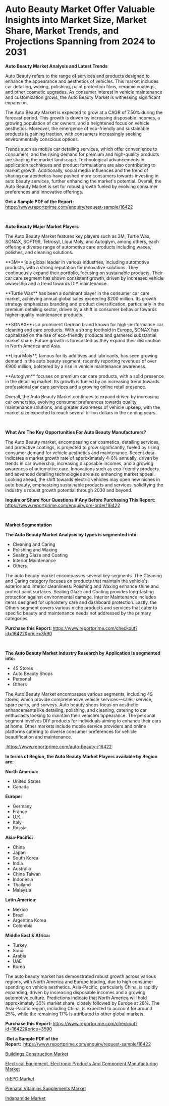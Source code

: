 <p><h1>Auto Beauty Market Offer Valuable Insights into Market Size, Market Share, Market Trends, and Projections Spanning from 2024 to 2031</h1></p><p><strong>Auto Beauty Market Analysis and Latest Trends</strong></p>
<p><p>Auto Beauty refers to the range of services and products designed to enhance the appearance and aesthetics of vehicles. This market includes car detailing, waxing, polishing, paint protection films, ceramic coatings, and other cosmetic upgrades. As consumer interest in vehicle maintenance and customization grows, the Auto Beauty Market is witnessing significant expansion.</p><p>The Auto Beauty Market is expected to grow at a CAGR of 7.50% during the forecast period. This growth is driven by increasing disposable incomes, a growing population of car owners, and a heightened focus on vehicle aesthetics. Moreover, the emergence of eco-friendly and sustainable products is gaining traction, with consumers increasingly seeking environmentally conscious options.</p><p>Trends such as mobile car detailing services, which offer convenience to consumers, and the rising demand for premium and high-quality products are shaping the market landscape. Technological advancements in application techniques and product formulations are also contributing to market growth. Additionally, social media influences and the trend of sharing car aesthetics have pushed more consumers towards investing in auto beauty services, further enhancing the market's potential. Overall, the Auto Beauty Market is set for robust growth fueled by evolving consumer preferences and innovative offerings.</p></p>
<p><strong>Get a Sample PDF of the Report:&nbsp;</strong> <a href="https://www.reportprime.com/enquiry/request-sample/16422?utm_campaign=1159&utm_medium=2&utm_source=Github&utm_content=ia&utm_term=23112024&utm_id=auto-beauty">https://www.reportprime.com/enquiry/request-sample/16422</a></p>
<p>&nbsp;</p>
<p><strong>Auto Beauty Major Market Players</strong></p>
<p><p>The Auto Beauty Market features key players such as 3M, Turtle Wax, SONAX, SOFT99, Tetrosyl, Liqui Moly, and Autoglym, among others, each offering a diverse range of automotive care products including waxes, polishes, and cleaning solutions.</p><p>**3M** is a global leader in various industries, including automotive products, with a strong reputation for innovative solutions. They continuously expand their portfolio, focusing on sustainable products. Their car care segment has shown consistent growth, driven by increased vehicle ownership and a trend towards DIY maintenance. </p><p>**Turtle Wax** has been a dominant player in the consumer car care market, achieving annual global sales exceeding $200 million. Its growth strategy emphasizes branding and product diversification, particularly in the premium detailing sector, driven by a shift in consumer behavior towards higher-quality maintenance products.</p><p>**SONAX** is a prominent German brand known for high-performance car cleaning and care products. With a strong foothold in Europe, SONAX has capitalized on the rise of eco-friendly products and garnered substantial market share. Future growth is forecasted as they expand their distribution in North America and Asia.</p><p>**Liqui Moly**, famous for its additives and lubricants, has seen growing demand in the auto beauty segment, recently reporting revenues of over €900 million, bolstered by a rise in vehicle maintenance awareness. </p><p>**Autoglym** focuses on premium car care products, with a solid presence in the detailing market. Its growth is fueled by an increasing trend towards professional car care services and a growing online retail presence.</p><p>Overall, the Auto Beauty Market continues to expand driven by increasing car ownership, evolving consumer preferences towards quality maintenance solutions, and greater awareness of vehicle upkeep, with the market size expected to reach several billion dollars in the coming years.</p></p>
<p>&nbsp;</p>
<p><strong>What Are The Key Opportunities For Auto Beauty Manufacturers?</strong></p>
<p><p>The Auto Beauty market, encompassing car cosmetics, detailing services, and protective coatings, is projected to grow significantly, fueled by rising consumer demand for vehicle aesthetics and maintenance. Recent data indicates a market growth rate of approximately 4-6% annually, driven by trends in car ownership, increasing disposable incomes, and a growing awareness of automotive care. Innovations such as eco-friendly products and advanced detailing technologies are also enhancing market appeal. Looking ahead, the shift towards electric vehicles may open new niches in auto beauty, emphasizing sustainable products and services, solidifying the industry's robust growth potential through 2030 and beyond.</p></p>
<p><strong>Inquire or Share Your Questions If Any Before Purchasing This Report:</strong> <a href="https://www.reportprime.com/enquiry/pre-order/16422?utm_campaign=1159&utm_medium=2&utm_source=Github&utm_content=ia&utm_term=23112024&utm_id=auto-beauty">https://www.reportprime.com/enquiry/pre-order/16422</a></p>
<p>&nbsp;</p>
<p><strong>Market Segmentation</strong></p>
<p><strong>The Auto Beauty Market Analysis by types is segmented into:</strong></p>
<p><ul><li>Cleaning and Caring</li><li>Polishing and Waxing</li><li>Sealing Glaze and Coating</li><li>Interior Maintenance</li><li>Others</li></ul></p>
<p><p>The auto beauty market encompasses several key segments. The Cleaning and Caring category focuses on products that maintain the vehicle's exterior and interior cleanliness. Polishing and Waxing enhance shine and protect paint surfaces. Sealing Glaze and Coating provides long-lasting protection against environmental damage. Interior Maintenance includes items designed for upholstery care and dashboard protection. Lastly, the Others segment covers various niche products and services that cater to specific beauty and maintenance needs not addressed by the primary categories.</p></p>
<p><strong>Purchase this Report:&nbsp;</strong><a href="https://www.reportprime.com/checkout?id=16422&price=3590&utm_campaign=1159&utm_medium=2&utm_source=Github&utm_content=ia&utm_term=23112024&utm_id=auto-beauty">https://www.reportprime.com/checkout?id=16422&price=3590</a></p>
<p>&nbsp;</p>
<p><strong>The Auto Beauty Market Industry Research by Application is segmented into:</strong></p>
<p><ul><li>4S Stores</li><li>Auto Beauty Shops</li><li>Personal</li><li>Others</li></ul></p>
<p><p>The Auto Beauty Market encompasses various segments, including 4S stores, which provide comprehensive vehicle services—sales, service, spare parts, and surveys. Auto beauty shops focus on aesthetic enhancements like detailing, polishing, and cleaning, catering to car enthusiasts looking to maintain their vehicle’s appearance. The personal segment involves DIY products for individuals aiming to enhance their cars at home. Other markets include mobile service providers and online platforms catering to diverse consumer preferences for vehicle beautification and maintenance.</p></p>
<p><a href="https://www.reportprime.com/auto-beauty-r16422?utm_campaign=1159&utm_medium=2&utm_source=Github&utm_content=ia&utm_term=23112024&utm_id=auto-beauty">&nbsp;https://www.reportprime.com/auto-beauty-r16422</a></p>
<p><strong>In terms of Region, the Auto Beauty Market Players available by Region are:</strong></p>
<p>
    <p> <strong> North America: </strong>
        <ul>
            <li>United States</li>
            <li>Canada</li>
        </ul>
        </p> 
    <p> <strong> Europe: </strong>
        <ul>
            <li>Germany</li>
            <li>France</li>
            <li>U.K.</li>
            <li>Italy</li>
            <li>Russia</li>
        </ul>
        </p> 
    <p> <strong> Asia-Pacific: </strong>
        <ul>
            <li>China</li>
            <li>Japan</li>
            <li>South Korea</li>
            <li>India</li>
            <li>Australia</li>
            <li>China Taiwan</li>
            <li>Indonesia</li>
            <li>Thailand</li>
            <li>Malaysia</li>
        </ul>
        </p> 
    <p> <strong> Latin America: </strong>
        <ul>
            <li>Mexico</li>
            <li>Brazil</li>
            <li>Argentina Korea</li>
            <li>Colombia</li>
        </ul>
        </p> 
    <p> <strong> Middle East & Africa: </strong>
        <ul>
            <li>Turkey</li>
            <li>Saudi</li>
            <li>Arabia</li>
            <li>UAE</li>
            <li>Korea</li>
        </ul>
    </p>
    </p>
<p><p>The auto beauty market has demonstrated robust growth across various regions, with North America and Europe leading, due to high consumer spending on vehicle aesthetics. Asia-Pacific, particularly China, is rapidly expanding, driven by increasing disposable incomes and a growing automotive culture. Predictions indicate that North America will hold approximately 30% market share, closely followed by Europe at 28%. The Asia-Pacific region, including China, is expected to account for around 25%, while the remaining 17% is attributed to other global markets.</p></p>
<p><strong>Purchase this Report: </strong><a href="https://www.reportprime.com/checkout?id=16422&price=3590&utm_campaign=1159&utm_medium=2&utm_source=Github&utm_content=ia&utm_term=23112024&utm_id=auto-beauty">https://www.reportprime.com/checkout?id=16422&price=3590</a></p>
<p>&nbsp;<strong>Get a Sample PDF of the Report:&nbsp;&nbsp;</strong><a href="https://www.reportprime.com/enquiry/request-sample/16422?utm_campaign=1159&utm_medium=2&utm_source=Github&utm_content=ia&utm_term=23112024&utm_id=auto-beauty">https://www.reportprime.com/enquiry/request-sample/16422</a></p>
<p><strong></strong></p>
<p><p><a href="https://issuu.com/reportprime-2/docs/buildings-construction-market-size-_8b715e964c7e1b?utm_campaign=1159&utm_medium=2&utm_source=Github&utm_content=ia&utm_term=23112024&utm_id=auto-beauty">Buildings Construction Market</a></p><p><a href="https://issuu.com/reportprime-2/docs/electrical-equipment-electronic-pro_3c6ecdea10f981?utm_campaign=1159&utm_medium=2&utm_source=Github&utm_content=ia&utm_term=23112024&utm_id=auto-beauty">Electrical Equipment, Electronic Products And Component Manufacturing Market</a></p><p><a href="https://www.linkedin.com/pulse/comprehensive-report-rhepo-market-size-from-2024-2031-technology-l837e?utm_campaign=1159&utm_medium=2&utm_source=Github&utm_content=ia&utm_term=23112024&utm_id=auto-beauty">rhEPO Market</a></p><p><a href="https://www.linkedin.com/pulse/prenatal-vitamins-supplements-market-revenue-projections-rtqwe?utm_campaign=1159&utm_medium=2&utm_source=Github&utm_content=ia&utm_term=23112024&utm_id=auto-beauty">Prenatal Vitamins Supplements Market</a></p><p><a href="https://www.linkedin.com/pulse/indapamide-market-shifts-strategic-analysis-2024-2031-market-trac-7flae?utm_campaign=1159&utm_medium=2&utm_source=Github&utm_content=ia&utm_term=23112024&utm_id=auto-beauty">Indapamide Market</a></p></p>